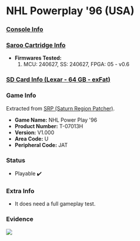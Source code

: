 # NHL Powerplay '96 (USA)

### [Console Info](../../../../Info/Consoles/VA13/README.md)

### [Saroo Cartridge Info](../../../../Info/Cartridges/RetroGameParadiseStore/1.32F/README.md)

- <b>Firmwares Tested:</b>
  1. MCU: 240627, SS: 240627, FPGA: 05 - v0.6

### [SD Card Info (Lexar - 64 GB - exFat)](../../../../Info/SdCards/Lexar/64GB/exfat/README.md)

### Game Info

Extracted from [SRP (Saturn Region Patcher)](https://segaxtreme.net/resources/saturn-region-patcher.81/download).

- <b>Game Name:</b> NHL Power Play '96
- <b>Product Number:</b> T-07013H
- <b>Version:</b> V1.000
- <b>Area Code:</b> U
- <b>Peripheral Code:</b> JAT

### Status

- Playable :heavy_check_mark:

### Extra Info

- It does need a full gameplay test.

### Evidence

[![](https://img.youtube.com/vi/ck9Fgy76Xvc/0.jpg)](https://www.youtube.com/watch?v=ck9Fgy76Xvc)
